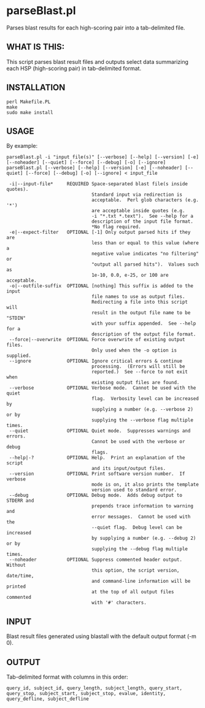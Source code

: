 # parseBlast.pl
Parses blast results for each high-scoring pair into a tab-delimited file.

## WHAT IS THIS:

This script parses blast result files and outputs select data summarizing each HSP (high-scoring pair) in tab-delimited format.

## INSTALLATION

    perl Makefile.PL
    make
    sudo make install

## USAGE

By example:

    parseBlast.pl -i "input file(s)" [--verbose] [--help] [--version] [-e] [--noheader] [--quiet] [--force] [--debug] [-o] [--ignore]
    parseBlast.pl [--verbose] [--help] [--version] [-e] [--noheader] [--quiet] [--force] [--debug] [-o] [--ignore] < input_file

     -i|--input-file*     REQUIRED Space-separated blast file(s inside quotes).
                                   Standard input via redirection is
                                   acceptable.  Perl glob characters (e.g. '*')
                                   are acceptable inside quotes (e.g.
                                   -i "*.txt *.text").  See --help for a
                                   description of the input file format.
                                   *No flag required.
     -e|--expect-filter   OPTIONAL [-1] Only output parsed hits if they are
                                   less than or equal to this value (where a
                                   negative value indicates "no filtering" or
                                   "output all parsed hits").  Values such as
                                   1e-10, 0.0, e-25, or 100 are acceptable.
     -o|--outfile-suffix  OPTIONAL [nothing] This suffix is added to the input
                                   file names to use as output files.
                                   Redirecting a file into this script will
                                   result in the output file name to be "STDIN"
                                   with your suffix appended.  See --help for a
                                   description of the output file format.
     --force|--overwrite  OPTIONAL Force overwrite of existing output files.
                                   Only used when the -o option is supplied.
     --ignore             OPTIONAL Ignore critical errors & continue
                                   processing.  (Errors will still be
                                   reported.)  See --force to not exit when
                                   existing output files are found.
     --verbose            OPTIONAL Verbose mode.  Cannot be used with the quiet
                                   flag.  Verbosity level can be increased by
                                   supplying a number (e.g. --verbose 2) or by
                                   supplying the --verbose flag multiple times.
     --quiet              OPTIONAL Quiet mode.  Suppresses warnings and errors.
                                   Cannot be used with the verbose or debug
                                   flags.
     --help|-?            OPTIONAL Help.  Print an explanation of the script
                                   and its input/output files.
     --version            OPTIONAL Print software version number.  If verbose
                                   mode is on, it also prints the template
                                   version used to standard error.
     --debug              OPTIONAL Debug mode.  Adds debug output to STDERR and
                                   prepends trace information to warning and
                                   error messages.  Cannot be used with the
                                   --quiet flag.  Debug level can be increased
                                   by supplying a number (e.g. --debug 2) or by
                                   supplying the --debug flag multiple times.
     --noheader           OPTIONAL Suppress commented header output.  Without
                                   this option, the script version, date/time,
                                   and command-line information will be printed
                                   at the top of all output files commented
                                   with '#' characters.


## INPUT

Blast result files generated using blastall with the default output format (-m 0).

## OUTPUT

Tab-delimited format with columns in this order:

    query_id, subject_id, query_length, subject_length, query_start, query_stop, subject_start, subject_stop, evalue, identity, query_defline, subject_defline